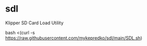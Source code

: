 # sdl
Klipper SD Card Load Utility

bash <(curl -s https://raw.githubusercontent.com/mykepredko/sdl/main/SDL.sh)
